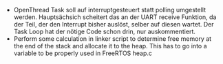 - OpenThread Task soll auf interruptgesteuert statt polling umgestellt werden. Hauptsächsich scheitert das an der UART receive Funktion, da der Teil, der den Interrupt bisher auslöst, selber auf diesen wartet. Der Task Loop hat der nötige Code schon drin, nur auskommentiert.
- Perform some calculation in linker script to determine free memory at the end of the stack and allocate it to the heap. This has to go into a variable to be properly used in FreeRTOS heap.c
